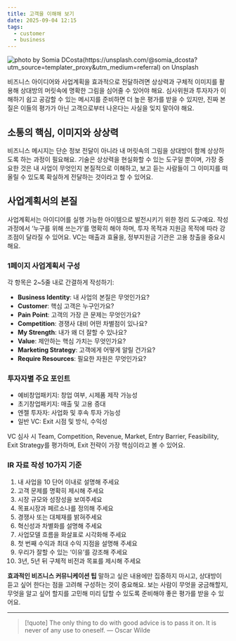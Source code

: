 ```yaml
---
title: 고객을 이해해 보기
date: 2025-09-04 12:15
tags:
  - customer
  - business
---
```


![photo by Somia DCosta(https://unsplash.com/@somia_dcosta?utm_source=templater_proxy&utm_medium=referral) on Unsplash](https://images.unsplash.com/photo-1596303816102-59c1802d02a7?crop=entropy&cs=srgb&fm=jpg&ixid=M3w2NDU1OTF8MHwxfHJhbmRvbXx8fHx8fHx8fDE3NTY5NTU3MTV8&ixlib=rb-4.1.0&q=85&w=800&h=460)

비즈니스 아이디어와 사업계획을 효과적으로 전달하려면 상상력과 구체적 이미지를 활용해 상대방의 머릿속에 명확한 그림을 심어줄 수 있어야 해요. 심사위원과 투자자가 이해하기 쉽고 공감할 수 있는 메시지를 준비하면 더 높은 평가를 받을 수 있지만, 진짜 본질은 이들의 평가가 아닌 고객으로부터 나온다는 사실을 잊지 말아야 해요.

## 소통의 핵심, 이미지와 상상력

비즈니스 메시지는 단순 정보 전달이 아니라 내 머릿속의 그림을 상대방이 함께 상상하도록 하는 과정이 필요해요. 기술은 상상력을 현실화할 수 있는 도구일 뿐이며, 가장 중요한 것은 내 사업이 무엇인지 본질적으로 이해하고, 보고 듣는 사람들이 그 이미지를 떠올릴 수 있도록 확실하게 전달하는 것이라고 할 수 있어요.

## 사업계획서의 본질

사업계획서는 아이디어를 실행 가능한 아이템으로 발전시키기 위한 정리 도구예요.
작성 과정에서 ‘누구를 위해 쓰는가’를 명확히 해야 하며, 투자 목적과 지원금 목적에 따라 강조점이 달라질 수 있어요. VC는 매출과 효율을, 정부지원금 기관은 고용 창출을 중요시해요.

### 1페이지 사업계획서 구성

각 항목은 2~5줄 내로 간결하게 작성하기:

- **Business Identity**: 내 사업의 본질은 무엇인가요?
- **Customer**: 핵심 고객은 누구인가요?
- **Pain Point**: 고객의 가장 큰 문제는 무엇인가요?
- **Competition**: 경쟁사 대비 어떤 차별점이 있나요?
- **My Strength**: 내가 왜 더 잘할 수 있나요?
- **Value**: 제안하는 핵심 가치는 무엇인가요?
- **Marketing Strategy**: 고객에게 어떻게 알릴 건가요?
- **Require Resources**: 필요한 자원은 무엇인가요?

### 투자자별 주요 포인트

- 예비창업패키지: 창업 여부, 시제품 제작 가능성
- 초기창업패키지: 매출 및 고용 증대
- 엔젤 투자자: 사업화 및 후속 투자 가능성
- 일반 VC: Exit 시점 및 방식, 수익성

VC 심사 시 Team, Competition, Revenue, Market, Entry Barrier, Feasibility, Exit Strategy를 평가하며, Exit 전략이 가장 핵심이라고 볼 수 있어요.

### IR 자료 작성 10가지 기준

1. 내 사업을 10 단어 이내로 설명해 주세요
2. 고객 문제를 명확히 제시해 주세요
3. 시장 규모와 성장성을 보여주세요
4. 목표시장과 페르소나를 정의해 주세요
5. 경쟁사 또는 대체재를 밝혀주세요
6. 혁신성과 차별화를 설명해 주세요
7. 사업모델 흐름을 화살표로 시각화해 주세요
8. 첫 번째 수익과 최대 수익 지점을 설명해 주세요
9. 우리가 잘할 수 있는 ‘이유’를 강조해 주세요
10. 3년, 5년 뒤 구체적 비전과 목표를 제시해 주세요

**효과적인 비즈니스 커뮤니케이션 팁**
말하고 싶은 내용에만 집중하지 마시고, 상대방이 듣고 싶어 한다는 점을 고려해 구성하는 것이 중요해요.
보는 사람이 무엇을 궁금해할지, 무엇을 알고 싶어 할지를 고민해 미리 답할 수 있도록 준비해야 좋은 평가를 받을 수 있어요.

---

> [!quote] The only thing to do with good advice is to pass it on. It is never of any use to oneself.
> — Oscar Wilde
